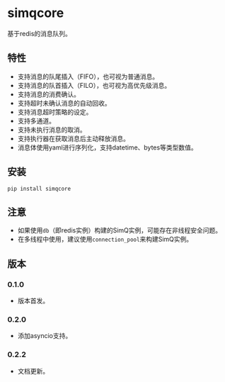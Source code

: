 # simqcore

基于redis的消息队列。

## 特性

- 支持消息的队尾插入（FIFO），也可视为普通消息。
- 支持消息的队首插入（FILO），也可视为高优先级消息。
- 支持消息的消费确认。
- 支持超时未确认消息的自动回收。
- 支持消息超时策略的设定。
- 支持多通道。
- 支持未执行消息的取消。
- 支持执行器在获取消息后主动释放消息。
- 消息体使用yaml进行序列化，支持datetime、bytes等类型数值。

## 安装

```shell
pip install simqcore
```

## 注意

- 如果使用`db`（即redis实例）构建的SimQ实例，可能存在非线程安全问题。
- 在多线程中使用，建议使用`connection_pool`来构建SimQ实例。

## 版本

### 0.1.0

- 版本首发。

### 0.2.0

- 添加asyncio支持。

### 0.2.2

- 文档更新。

